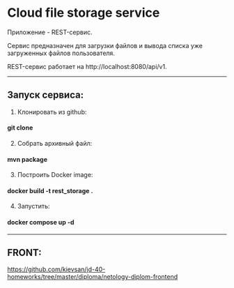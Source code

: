 # Cloud file storage service

Приложение - REST-сервис.

Сервис предназначен для загрузки файлов и вывода списка уже загруженных файлов пользователя.

REST-сервис работает на http://localhost:8080/api/v1.

---

## Запуск сервиса:

1. Клонировать из github:
#### git clone
2. Собрать архивный файл:
#### mvn package
3. Построить Docker image:
#### docker build -t rest_storage .
4. Запустить:
#### docker compose up -d

---

## FRONT:
https://github.com/kievsan/jd-40-homeworks/tree/master/diploma/netology-diplom-frontend